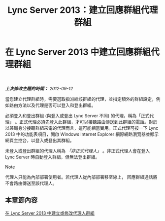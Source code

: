 ﻿---
title: Lync Server 2013：建立回應群組代理群組
TOCTitle: 建立回應群組代理群組
ms:assetid: 2a80de17-ead0-46e8-8a27-7a4e233dbde0
ms:mtpsurl: https://technet.microsoft.com/zh-tw/library/Gg520969(v=OCS.15)
ms:contentKeyID: 49290403
ms.date: 08/10/2015
mtps_version: v=OCS.15
ms.translationtype: HT
---

# 在 Lync Server 2013 中建立回應群組代理群組

 

_**上次修改主題的時間：** 2012-09-12_

當您建立代理群組時，需要選取指派給該群組的代理，並指定額外的群組設定，例如路由方法以及代理是否可以登入和登出群組。

必須登入和登出群組 (與登入或登出 Lync Server 不同) 的代理，稱為「正式代理」 。正式代理必須先登入此群組，才可以接聽路由傳送到此群組的電話。對於以兼職身分接聽群組來電的代理而言，這可能相當實用。正式代理可按一下 Lync 2013 中的功能表項目，開啟 Windows Internet Explorer 網際網路瀏覽器並顯示網頁主控台，以登入或登出其群組。

未登入或登出群組的代理人稱為 *「非正式代理人」* 。非正式代理人會在登入 Lync Server 時自動登入群組，但無法登出群組。

> [!NOTE]  
> 代理人只能為內部部署使用者。若代理人從內部部署移至線上， 回應群組通話將不會路由傳送至該代理人。



## 本章節內容

[在 Lync Server 2013 中建立或修改代理人群組](lync-server-2013-create-or-modify-an-agent-group.md)

